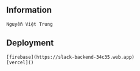 ## Information
    Nguyễn Việt Trung
## Deployment
    [firebase](https://slack-backend-34c35.web.app)
    [vercel]()
